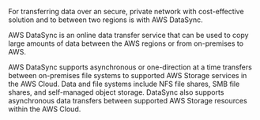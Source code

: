 For transferring data over an secure, private network with cost-effective solution and to between two regions is with AWS DataSync. 

AWS DataSync is an online data transfer service that can be used to copy large amounts of data between the AWS regions or from on-premises to AWS.


AWS DataSync supports asynchronous or one-direction at a time transfers between on-premises file systems to supported AWS Storage services in the AWS Cloud. Data and file systems include NFS file shares, SMB file shares, and self-managed object storage. DataSync also supports asynchronous data transfers between supported AWS Storage resources within the AWS Cloud.